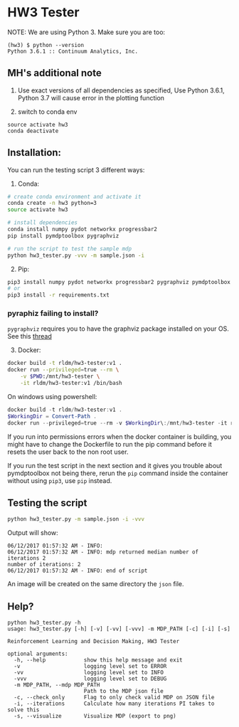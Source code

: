 # HW3 Tester

NOTE: We are using Python 3. Make sure you are too:

```
(hw3) $ python --version
Python 3.6.1 :: Continuum Analytics, Inc.
```

## MH's additional note
1. Use exact versions of all dependencies as specified, Use Python 3.6.1, Python 3.7 will cause error in the plotting function

2. switch to conda env
```
source activate hw3
conda deactivate
```


## Installation:

You can run the testing script 3 different ways:

1. Conda:

```bash
# create conda environment and activate it
conda create -n hw3 python=3
source activate hw3

# install dependencies
conda install numpy pydot networkx progressbar2
pip install pymdptoolbox pygraphviz

# run the script to test the sample mdp
python hw3_tester.py -vvv -m sample.json -i
```

2. Pip:

```bash
pip3 install numpy pydot networkx progressbar2 pygraphviz pymdptoolbox
# or
pip3 install -r requirements.txt
```

### pyraphiz failing to install?
`pygraphviz` requires you to have the graphviz package installed on your OS.
See this [thread](https://github.com/rldm/hw3-tester/issues/2)


3. Docker:

```bash
docker build -t rldm/hw3-tester:v1 .
docker run --privileged=true --rm \
    -v $PWD:/mnt/hw3-tester \
    -it rldm/hw3-tester:v1 /bin/bash
```

On windows using powershell:

```powershell
docker build -t rldm/hw3-tester:v1 .
$WorkingDir = Convert-Path .
docker run --privileged=true --rm -v $WorkingDir\:/mnt/hw3-tester -it rldm/hw3-tester:v1 /bin/bash
```

If you run into permissions errors when the docker container is building, you might have to change the Dockerfile to run the pip command before it resets the user back to the non root user.

If you run the test script in the next section and it gives you trouble about pymdptoolbox not being there, rerun the `pip` command inside the container without using `pip3`, use `pip` instead.

## Testing the script

```bash
python hw3_tester.py -m sample.json -i -vvv
```

Output will show:

```
06/12/2017 01:57:32 AM - INFO: 
06/12/2017 01:57:32 AM - INFO: mdp returned median number of iterations 2
number of iterations: 2
06/12/2017 01:57:32 AM - INFO: end of script
```

An image will be created on the same directory the `json` file.

## Help?

```
python hw3_tester.py -h
usage: hw3_tester.py [-h] [-v] [-vv] [-vvv] -m MDP_PATH [-c] [-i] [-s]

Reinforcement Learning and Decision Making, HW3 Tester

optional arguments:
  -h, --help            show this help message and exit
  -v                    logging level set to ERROR
  -vv                   logging level set to INFO
  -vvv                  logging level set to DEBUG
  -m MDP_PATH, --mdp MDP_PATH
                        Path to the MDP json file
  -c, --check_only      Flag to only check valid MDP on JSON file
  -i, --iterations      Calculate how many iterations PI takes to solve this
  -s, --visualize       Visualize MDP (export to png)
```

